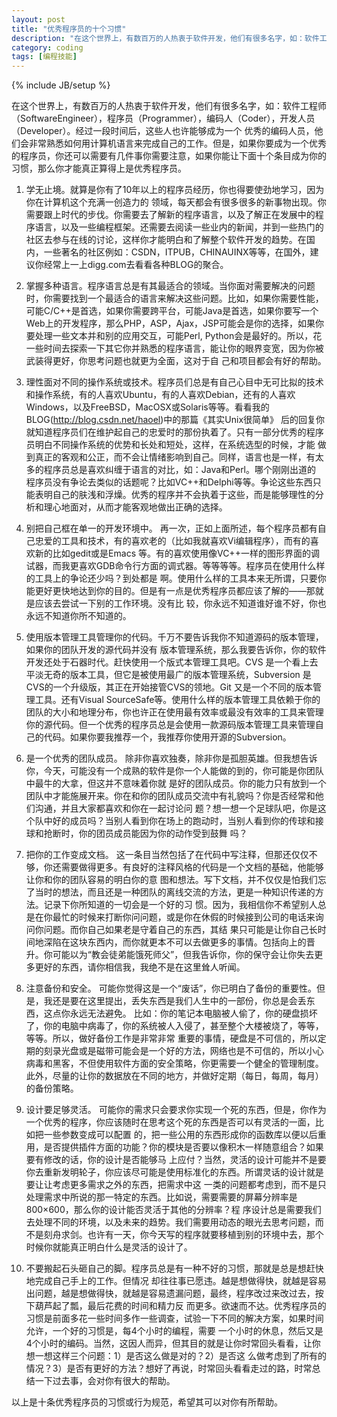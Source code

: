 ```yaml
---
layout: post
title: "优秀程序员的十个习惯"
description: "在这个世界上，有数百万的人热衷于软件开发，他们有很多名字，如：软件工程师（SoftwareEngineer），程序员（Programmer），编码人（Coder），开发人员（Developer）。经过一段时间后，这些人也许能够成为一个 优秀的编码人员，他们会非常熟悉如何用计算机语言来完成自己的工作。但是，如果你要成为一个优秀的程序员，你还可以需要有几件事你需要注意，如果你能让下面十个条目成为你的习惯，那么你才能真正算得上是优秀程序员。"
category: coding
tags: [编程技能]
---
```

{% include JB/setup %}

在这个世界上，有数百万的人热衷于软件开发，他们有很多名字，如：软件工程师（SoftwareEngineer），程序员（Programmer），编码人（Coder），开发人员（Developer）。经过一段时间后，这些人也许能够成为一个 优秀的编码人员，他们会非常熟悉如何用计算机语言来完成自己的工作。但是，如果你要成为一个优秀的程序员，你还可以需要有几件事你需要注意，如果你能让下面十个条目成为你的习惯，那么你才能真正算得上是优秀程序员。

1. 学无止境。就算是你有了10年以上的程序员经历，你也得要使劲地学习，因为你在计算机这个充满一创造力的 领域，每天都会有很多很多的新事物出现。你需要跟上时代的步伐。你需要去了解新的程序语言，以及了解正在发展中的程序语言，以及一些编程框架。还需要去阅读一些业内的新闻，并到一些热门的社区去参与在线的讨论，这样你才能明白和了解整个软件开发的趋势。在国内，一些著名的社区例如：CSDN，ITPUB，CHINAUINX等等，在国外，建议你经常上一上digg.com去看看各种BLOG的聚合。

2. 掌握多种语言。程序语言总是有其最适合的领域。当你面对需要解决的问题时，你需要找到一个最适合的语言来解决这些问题。比如，如果你需要性能，可能C/C++是首选，如果你需要跨平台，可能Java是首选，如果你要写一个Web上的开发程序，那么PHP，ASP，Ajax，JSP可能会是你的选择，如果你要处理一些文本并和别的应用交互，可能Perl, Python会是最好的。所以，花一些时间去探索一下其它你并熟悉的程序语言，能让你的眼界变宽，因为你被武装得更好，你思考问题也就更为全面，这对于自 己和项目都会有好的帮助。

3. 理性面对不同的操作系统或技术。程序员们总是有自己心目中无可比拟的技术和操作系统，有的人喜欢Ubuntu，有的人喜欢Debian，还有的人喜欢Windows，以及FreeBSD，MacOSX或Solaris等等。看看我的BLOG(http://blog.csdn.net/haoel)中的那篇《其实Unix很简单》 后的回复你就知道程序员们在维护起自己的忠爱时的那份执着了。只有一部分优秀的程序员明白不同操作系统的优势和长处和短处，这样，在系统选型的时候，才能 做到真正的客观和公正，而不会让情绪影响到自己。同样，语言也是一样，有太多的程序员总是喜欢纠缠于语言的对比，如：Java和Perl。哪个刚刚出道的 程序员没有争论去类似的话题呢？比如VC++和Delphi等等。争论这些东西只能表明自己的肤浅和浮燥。优秀的程序并不会执着于这些，而是能够理性的分 析和理心地面对，从而才能客观地做出正确的选择。

4. 别把自己框在单一的开发环境中。 再一次，正如上面所述，每个程序员都有自己忠爱的工具和技术，有的喜欢老的（比如我就喜欢Vi编辑程序），而有的喜欢新的比如gedit或是Emacs 等。有的喜欢使用像VC++一样的图形界面的调试器，而我更喜欢GDB命令行方面的调式器。等等等等。程序员在使用什么样的工具上的争论还少吗？到处都是 啊。使用什么样的工具本来无所谓，只要你能更好更快地达到你的目的。但是有一点是优秀程序员都应该了解的——那就是应该去尝试一下别的工作环境。没有比 较，你永远不知道谁好谁不好，你也永远不知道你所不知道的。

5. 使用版本管理工具管理你的代码。千万不要告诉我你不知道源码的版本管理，如果你的团队开发的源代码并没有 版本管理系统，那么我要告诉你，你的软件开发还处于石器时代。赶快使用一个版式本管理工具吧。CVS 是一个看上去平淡无奇的版本工具，但它是被使用最广的版本管理系统，Subversion 是CVS的一个升级版，其正在开始接管CVS的领地。Git 又是一个不同的版本管理工具。还有Visual SourceSafe等。使用什么样的版本管理工具依赖于你的团队的大小和地理分布，你也许正在使用最有效率或最没有效率的工具来管理你的源代码。但一个优秀的程序员总是会使用一款源码版本管理工具来管理自己的代码。如果你要我推荐一个，我推荐你使用开源的Subversion。

6. 是一个优秀的团队成员。 除非你喜欢独奏，除非你是孤胆英雄。但我想告诉你，今天，可能没有一个成熟的软件是你一个人能做的到的，你可能是你团队中最牛的大拿，但这并不意味着你就 是好的团队成员。你的能力只有放到一个团队中才能施展开来。你在和你的团队成员交流中有礼貌吗？你是否经常和他们沟通，并且大家都喜欢和你在一起讨论问 题？想一想一个足球队吧，你是这个队中好的成员吗？当别人看到你在场上的跑动时，当别人看到你的传球和接球和抢断时，你的团员成员能因为你的动作受到鼓舞 吗？

7. 把你的工作变成文档。 这一条目当然包括了在代码中写注释，但那还仅仅不够，你还需要做得更多。有良好的注释风格的代码是一个文档的基础，他能够让你和你的团队容易的明白你的意 图和想法。写下文档，并不仅仅是怕我们忘了当时的想法，而且还是一种团队的离线交流的方法，更是一种知识传递的方法。记录下你所知道的一切会是一个好的习 惯。因为，我相信你不希望别人总是在你最忙的时候来打断你问问题，或是你在休假的时候接到公司的电话来询问你问题。而你自己如果老是守着自己的东西，其结 果只可能是让你自己长时间地深陷在这块东西内，而你就更本不可以去做更多的事情。包括向上的晋升。你可能以为“教会徒弟能饿死师父”，但我告诉你，你的保守会让你失去更多更好的东西，请你相信我，我绝不是在这里耸人听闻。

8. 注意备份和安全。 可能你觉得这是一个“废话”，你已明白了备份的重要性。但是，我还是要在这里提出，丢失东西是我们人生中的一部份，你总是会丢东西，这点你永远无法避免。 比如：你的笔记本电脑被人偷了，你的硬盘损坏了，你的电脑中病毒了，你的系统被人入侵了，甚至整个大楼被烧了，等等，等等。所以，做好备份工作是非常非常 重要的事情，硬盘是不可信的，所以定期的刻录光盘或是磁带可能会是一个好的方法，网络也是不可信的，所以小心病毒和黑客，不但使用软件方面的安全策略，你更需要一个健全的管理制度。此外，尽量的让你的数据放在不同的地方，并做好定期（每日，每周，每月）的备份策略。

9. 设计要足够灵活。 可能你的需求只会要求你实现一个死的东西，但是，你作为一个优秀的程序，你应该随时在思考这个死的东西是否可以有灵活的一面，比如把一些参数变成可以配置 的，把一些公用的东西形成你的函数库以便以后重用，是否提供插件方面的功能？你的模块是否要以像积木一样随意组合？如果要有修改的话，你的设计是否能够马 上应付？当然，灵活的设计可能并不是要你去重新发明轮子，你应该尽可能是使用标准化的东西。所谓灵话的设计就是要让让考虑更多需求之外的东西，把需求中这 一类的问题都考虑到，而不是只处理需求中所说的那一特定的东西。比如说，需要需要的屏幕分辨率是800×600，那么你的设计能否灵活于其他的分辨率？程 序设计总是需要我们去处理不同的环境，以及未来的趋势。我们需要用动态的眼光去思考问题，而不是刻舟求剑。也许有一天，你今天写的程序就要移植到别的环境中去，那个时候你就能真正明白什么是灵活的设计了。

10. 不要搬起石头砸自己的脚。程序员总是有一种不好的习惯，那就是总是想赶快地完成自己手上的工作。但情况 却往往事已愿违。越是想做得快，就越是容易出问题，越是想做得快，就越是容易遗漏问题，最终，程序改过来改过去，按下葫芦起了瓢，最后花费的时间和精力反 而更多。欲速而不达。优秀程序员的习惯是前面多花一些时间多作一些调查，试验一下不同的解决方案，如果时间允许，一个好的习惯是，每4个小时的编程，需要 一个小时的休息，然后又是4个小时的编码。当然，这因人而异，但其目的就是让你时常回头看看，让你想一想这样三个问题：1）是否这么做是对的？2）是否这 么做考虑到了所有的情况？3）是否有更好的方法？想好了再说，时常回头看看走过的路，时常总结一下过去事，会对你有很大的帮助。

以上是十条优秀程序员的习惯或行为规范，希望其可以对你有所帮助。
